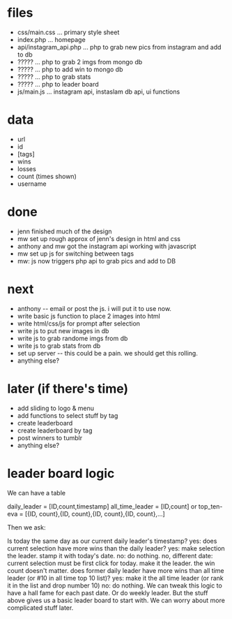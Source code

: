 files
=======

* css/main.css          ... primary style sheet
* index.php             ... homepage
* api/instagram_api.php ... php to grab new pics from instagram and add to db
* ?????                 ... php to grab 2 imgs from mongo db
* ?????                 ... php to add win to mongo db
* ?????                 ... php to grab stats
* ?????                 ... php to leader board
* js/main.js            ... instagram api, instaslam db api, ui functions 


data
=========

* url
* id
* [tags]
* wins
* losses
* count (times shown)
* username



done
======

- jenn finished much of the design
- mw set up rough approx of jenn's design in html and css
- anthony and mw got the instagram api working with javascript
- mw set up js for switching between tags
- mw: js now triggers php api to grab pics and add to DB


next
======

- anthony -- email or post the js. i will put it to use now.
- write basic js function to place 2 images into html
- write html/css/js for prompt after selection
- write js to put new images in db
- write js to grab randome imgs from db
- write js to grab stats from db
- set up server -- this could be a pain. we should get this rolling.
- anything else?

later (if there's time)
======

- add sliding to logo & menu 
- add functions to select stuff by tag
- create leaderboard
- create leaderboard by tag
- post winners to tumblr
- anything else?


leader board logic
===========

We can have a table

daily_leader = [ID,count,timestamp]
all_time_leader = [ID,count] or top_ten-eva = [{ID, count},{ID, count},{ID, count},{ID, count},...]

Then we ask:

Is today the same day as our current daily leader's timestamp?
yes: does current selection have more wins than the daily leader? 
yes: make selection the leader. stamp it with today's date. 
no: do nothing.
no, different date: 
current selection must be first click for today. make it the leader. the win count doesn't matter.
does former daily leader have more wins than all time leader (or #10 in all time top 10 list)?
yes: make it the all time leader (or rank it in the list and drop number 10)
no: do nothing. 
We can tweak this logic to have a hall fame for each past date. Or do weekly leader. But the stuff above gives us a basic leader board to start with. We can worry about more complicated stuff later.

